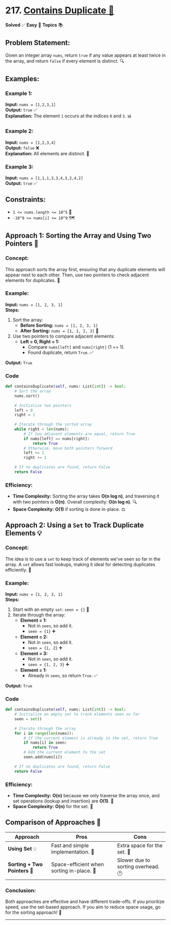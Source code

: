 # 217. [Contains Duplicate 🚀 ](https://leetcode.com/problems/contains-duplicate/)

**Solved** ✅   **Easy** 🌟   **Topics** 📚   


## Problem Statement:

Given an integer array `nums`, return `true` if any value appears at least twice in the array, and return `false` if every element is distinct. 🔍


## Examples:

### Example 1:
**Input:** `nums = [1,2,3,1]`  
**Output:** `true` ✅  
**Explanation:**   The element `1` occurs at the indices `0` and `3`. 📊

### Example 2:
**Input:** `nums = [1,2,3,4]`  
**Output:** `false` ❌  
**Explanation:** All elements are distinct. 🌈

### Example 3:
**Input:** `nums = [1,1,1,3,3,4,3,2,4,2]`  
**Output:** `true` ✅


## Constraints:

- `1 <= nums.length <= 10^5` 🧮  
- `-10^9 <= nums[i] <= 10^9` 🗺️


## Approach 1: Sorting the Array and Using Two Pointers 🧮

### Concept:  
This approach sorts the array first, ensuring that any duplicate elements will appear next to each other. Then, use two pointers to check adjacent elements for duplicates. 🧹  

### Example:  
**Input:** `nums = [1, 2, 3, 1]`  
**Steps:**  
1. Sort the array:  
   - **Before Sorting:** `nums = [1, 2, 3, 1]`  
   - **After Sorting:** `nums = [1, 1, 2, 3]` 📜  
2. Use two pointers to compare adjacent elements:  
   - **Left = 0, Right = 1:**  
     - Compare `nums[left]` and `nums[right]` (1 == 1).  
     - Found duplicate, return `True`. ✅  

**Output:** `True`  

### Code
```python
def containsDuplicate(self, nums: List[int]) -> bool:
    # Sort the array
    nums.sort()
    
    # Initialize two pointers
    left = 0
    right = 1
    
    # Iterate through the sorted array
    while right < len(nums):
        # If two adjacent elements are equal, return True
        if nums[left] == nums[right]:
            return True
        # Otherwise, move both pointers forward
        left += 1
        right += 1
    
    # If no duplicates are found, return False
    return False

```

### Efficiency:  
- **Time Complexity:** Sorting the array takes **O(n log n)**, and traversing it with two pointers is **O(n)**. Overall complexity: **O(n log n)**. 🔍  
- **Space Complexity:** **O(1)** if sorting is done in-place. ⚖️  


## Approach 2: Using a `Set` to Track Duplicate Elements 💡

### Concept:  
The idea is to use a `set` to keep track of elements we've seen so far in the array. A `set` allows fast lookups, making it ideal for detecting duplicates efficiently. 🌟  

### Example:  
**Input:** `nums = [1, 2, 3, 1]`  
**Steps:**  
1. Start with an empty `set`: `seen = {}` 🧺  
2. Iterate through the array:  
   - **Element = 1:**  
     - Not in `seen`, so add it.  
     - `seen = {1}` ➕  
   - **Element = 2:**  
     - Not in `seen`, so add it.  
     - `seen = {1, 2}` ➕  
   - **Element = 3:**  
     - Not in `seen`, so add it.  
     - `seen = {1, 2, 3}` ➕  
   - **Element = 1:**  
     - Already in `seen`, so return `True`. ✅  

**Output:** `True`  

### Code
```python
def containsDuplicate(self, nums: List[int]) -> bool:
    # Initialize an empty set to track elements seen so far
    seen = set()
    
    # Iterate through the array
    for i in range(len(nums)):
        # If the current element is already in the set, return True
        if nums[i] in seen:
            return True
        # Add the current element to the set
        seen.add(nums[i])
    
    # If no duplicates are found, return False
    return False
```

### Efficiency:  
- **Time Complexity:** **O(n)** because we only traverse the array once, and set operations (lookup and insertion) are **O(1)**. 🚀  
- **Space Complexity:** **O(n)** for the set. 📏  


## Comparison of Approaches 🤔

| **Approach**             | **Pros**                             | **Cons**                              |
|--------------------------|---------------------------------------|---------------------------------------|
| **Using Set** 💡          | Fast and simple implementation. 🚀   | Extra space for the set. 📏           |
| **Sorting + Two Pointers** 🧮 | Space-efficient when sorting in-place. 🧹 | Slower due to sorting overhead. 🕐     |

### Conclusion:
Both approaches are effective and have different trade-offs. If you prioritize speed, use the set-based approach. If you aim to reduce space usage, go for the sorting approach! 🌟

---
